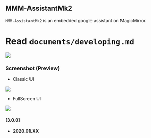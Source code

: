 ## MMM-AssistantMk2
`MMM-AssistantMk2` is an embedded google assistant on MagicMirror.


# Read `documents/developing.md`

![](https://raw.githubusercontent.com/bugsounet/MMM-AssistantMk2/3-dev/resources/AMk2_Big.png)

### Screenshot (Preview)
- Classic UI

![](https://raw.githubusercontent.com/bugsounet/MMM-AssistantMk2/3-dev/resources/previewUI.jpg)

- FullScreen UI

![](https://raw.githubusercontent.com/bugsounet/MMM-AssistantMk2/3-dev/resources/previewFS.jpg)


#### [3.0.0]
- **2020.01.XX** 
